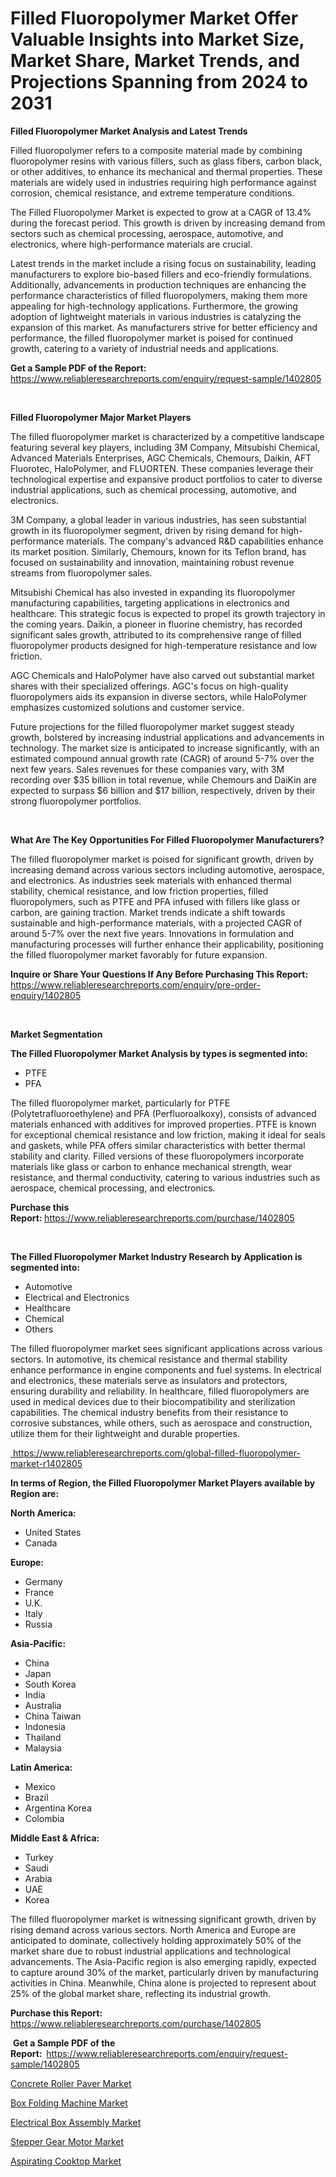 <p><h1>Filled Fluoropolymer Market Offer Valuable Insights into Market Size, Market Share, Market Trends, and Projections Spanning from 2024 to 2031</h1></p><p><strong>Filled Fluoropolymer Market Analysis and Latest Trends</strong></p>
<p><p>Filled fluoropolymer refers to a composite material made by combining fluoropolymer resins with various fillers, such as glass fibers, carbon black, or other additives, to enhance its mechanical and thermal properties. These materials are widely used in industries requiring high performance against corrosion, chemical resistance, and extreme temperature conditions.</p><p>The Filled Fluoropolymer Market is expected to grow at a CAGR of 13.4% during the forecast period. This growth is driven by increasing demand from sectors such as chemical processing, aerospace, automotive, and electronics, where high-performance materials are crucial. </p><p>Latest trends in the market include a rising focus on sustainability, leading manufacturers to explore bio-based fillers and eco-friendly formulations. Additionally, advancements in production techniques are enhancing the performance characteristics of filled fluoropolymers, making them more appealing for high-technology applications. Furthermore, the growing adoption of lightweight materials in various industries is catalyzing the expansion of this market. As manufacturers strive for better efficiency and performance, the filled fluoropolymer market is poised for continued growth, catering to a variety of industrial needs and applications.</p></p>
<p><strong>Get a Sample PDF of the Report:&nbsp;</strong> <a href="https://www.reliableresearchreports.com/enquiry/request-sample/1402805?utm_campaign=9&utm_medium=2&utm_source=Github&utm_content=ia&utm_term=23102024&utm_id=filled-fluoropolymer">https://www.reliableresearchreports.com/enquiry/request-sample/1402805</a></p>
<p>&nbsp;</p>
<p><strong>Filled Fluoropolymer Major Market Players</strong></p>
<p><p>The filled fluoropolymer market is characterized by a competitive landscape featuring several key players, including 3M Company, Mitsubishi Chemical, Advanced Materials Enterprises, AGC Chemicals, Chemours, Daikin, AFT Fluorotec, HaloPolymer, and FLUORTEN. These companies leverage their technological expertise and expansive product portfolios to cater to diverse industrial applications, such as chemical processing, automotive, and electronics.</p><p>3M Company, a global leader in various industries, has seen substantial growth in its fluoropolymer segment, driven by rising demand for high-performance materials. The company's advanced R&D capabilities enhance its market position. Similarly, Chemours, known for its Teflon brand, has focused on sustainability and innovation, maintaining robust revenue streams from fluoropolymer sales.</p><p>Mitsubishi Chemical has also invested in expanding its fluoropolymer manufacturing capabilities, targeting applications in electronics and healthcare. This strategic focus is expected to propel its growth trajectory in the coming years. Daikin, a pioneer in fluorine chemistry, has recorded significant sales growth, attributed to its comprehensive range of filled fluoropolymer products designed for high-temperature resistance and low friction.</p><p>AGC Chemicals and HaloPolymer have also carved out substantial market shares with their specialized offerings. AGC's focus on high-quality fluoropolymers aids its expansion in diverse sectors, while HaloPolymer emphasizes customized solutions and customer service.</p><p>Future projections for the filled fluoropolymer market suggest steady growth, bolstered by increasing industrial applications and advancements in technology. The market size is anticipated to increase significantly, with an estimated compound annual growth rate (CAGR) of around 5-7% over the next few years. Sales revenues for these companies vary, with 3M recording over $35 billion in total revenue, while Chemours and DaiKin are expected to surpass $6 billion and $17 billion, respectively, driven by their strong fluoropolymer portfolios.</p></p>
<p>&nbsp;</p>
<p><strong>What Are The Key Opportunities For Filled Fluoropolymer Manufacturers?</strong></p>
<p><p>The filled fluoropolymer market is poised for significant growth, driven by increasing demand across various sectors including automotive, aerospace, and electronics. As industries seek materials with enhanced thermal stability, chemical resistance, and low friction properties, filled fluoropolymers, such as PTFE and PFA infused with fillers like glass or carbon, are gaining traction. Market trends indicate a shift towards sustainable and high-performance materials, with a projected CAGR of around 5-7% over the next five years. Innovations in formulation and manufacturing processes will further enhance their applicability, positioning the filled fluoropolymer market favorably for future expansion.</p></p>
<p><strong>Inquire or Share Your Questions If Any Before Purchasing This Report:</strong> <a href="https://www.reliableresearchreports.com/enquiry/pre-order-enquiry/1402805?utm_campaign=9&utm_medium=2&utm_source=Github&utm_content=ia&utm_term=23102024&utm_id=filled-fluoropolymer">https://www.reliableresearchreports.com/enquiry/pre-order-enquiry/1402805</a></p>
<p>&nbsp;</p>
<p><strong>Market Segmentation</strong></p>
<p><strong>The Filled Fluoropolymer Market Analysis by types is segmented into:</strong></p>
<p><ul><li>PTFE</li><li>PFA</li></ul></p>
<p><p>The filled fluoropolymer market, particularly for PTFE (Polytetrafluoroethylene) and PFA (Perfluoroalkoxy), consists of advanced materials enhanced with additives for improved properties. PTFE is known for exceptional chemical resistance and low friction, making it ideal for seals and gaskets, while PFA offers similar characteristics with better thermal stability and clarity. Filled versions of these fluoropolymers incorporate materials like glass or carbon to enhance mechanical strength, wear resistance, and thermal conductivity, catering to various industries such as aerospace, chemical processing, and electronics.</p></p>
<p><strong>Purchase this Report:&nbsp;</strong><a href="https://www.reliableresearchreports.com/purchase/1402805?utm_campaign=9&utm_medium=2&utm_source=Github&utm_content=ia&utm_term=23102024&utm_id=filled-fluoropolymer">https://www.reliableresearchreports.com/purchase/1402805</a></p>
<p>&nbsp;</p>
<p><strong>The Filled Fluoropolymer Market Industry Research by Application is segmented into:</strong></p>
<p><ul><li>Automotive</li><li>Electrical and Electronics</li><li>Healthcare</li><li>Chemical</li><li>Others</li></ul></p>
<p><p>The filled fluoropolymer market sees significant applications across various sectors. In automotive, its chemical resistance and thermal stability enhance performance in engine components and fuel systems. In electrical and electronics, these materials serve as insulators and protectors, ensuring durability and reliability. In healthcare, filled fluoropolymers are used in medical devices due to their biocompatibility and sterilization capabilities. The chemical industry benefits from their resistance to corrosive substances, while others, such as aerospace and construction, utilize them for their lightweight and durable properties.</p></p>
<p><a href="https://www.reliableresearchreports.com/global-filled-fluoropolymer-market-r1402805?utm_campaign=9&utm_medium=2&utm_source=Github&utm_content=ia&utm_term=23102024&utm_id=filled-fluoropolymer">&nbsp;https://www.reliableresearchreports.com/global-filled-fluoropolymer-market-r1402805</a></p>
<p><strong>In terms of Region, the Filled Fluoropolymer Market Players available by Region are:</strong></p>
<p>
    <p> <strong> North America: </strong>
        <ul>
            <li>United States</li>
            <li>Canada</li>
        </ul>
        </p> 
    <p> <strong> Europe: </strong>
        <ul>
            <li>Germany</li>
            <li>France</li>
            <li>U.K.</li>
            <li>Italy</li>
            <li>Russia</li>
        </ul>
        </p> 
    <p> <strong> Asia-Pacific: </strong>
        <ul>
            <li>China</li>
            <li>Japan</li>
            <li>South Korea</li>
            <li>India</li>
            <li>Australia</li>
            <li>China Taiwan</li>
            <li>Indonesia</li>
            <li>Thailand</li>
            <li>Malaysia</li>
        </ul>
        </p> 
    <p> <strong> Latin America: </strong>
        <ul>
            <li>Mexico</li>
            <li>Brazil</li>
            <li>Argentina Korea</li>
            <li>Colombia</li>
        </ul>
        </p> 
    <p> <strong> Middle East & Africa: </strong>
        <ul>
            <li>Turkey</li>
            <li>Saudi</li>
            <li>Arabia</li>
            <li>UAE</li>
            <li>Korea</li>
        </ul>
    </p>
    </p>
<p><p>The filled fluoropolymer market is witnessing significant growth, driven by rising demand across various sectors. North America and Europe are anticipated to dominate, collectively holding approximately 50% of the market share due to robust industrial applications and technological advancements. The Asia-Pacific region is also emerging rapidly, expected to capture around 30% of the market, particularly driven by manufacturing activities in China. Meanwhile, China alone is projected to represent about 25% of the global market share, reflecting its industrial growth.</p></p>
<p><strong>Purchase this Report: </strong><a href="https://www.reliableresearchreports.com/purchase/1402805?utm_campaign=9&utm_medium=2&utm_source=Github&utm_content=ia&utm_term=23102024&utm_id=filled-fluoropolymer">https://www.reliableresearchreports.com/purchase/1402805</a></p>
<p>&nbsp;<strong>Get a Sample PDF of the Report:&nbsp;&nbsp;</strong><a href="https://www.reliableresearchreports.com/enquiry/request-sample/1402805?utm_campaign=9&utm_medium=2&utm_source=Github&utm_content=ia&utm_term=23102024&utm_id=filled-fluoropolymer">https://www.reliableresearchreports.com/enquiry/request-sample/1402805</a></p>
<p><strong></strong></p>
<p><p><a href="https://issuu.com/reportprime-2/docs/concrete-roller-paver-market-size-2_151f20f0962d52?utm_campaign=9&utm_medium=2&utm_source=Github&utm_content=ia&utm_term=23102024&utm_id=filled-fluoropolymer">Concrete Roller Paver Market</a></p><p><a href="https://github.com/Annahawkins697/Market-Research-Report-List-1/blob/main/box-folding-machine-market.md?utm_campaign=9&utm_medium=2&utm_source=Github&utm_content=ia&utm_term=23102024&utm_id=filled-fluoropolymer">Box Folding Machine Market</a></p><p><a href="https://issuu.com/reportprime-2/docs/electrical-box-assembly-market-size_67402fa4ddc79c?utm_campaign=9&utm_medium=2&utm_source=Github&utm_content=ia&utm_term=23102024&utm_id=filled-fluoropolymer">Electrical Box Assembly Market</a></p><p><a href="https://github.com/WashimHussain441/Market-Research-Report-List-1/blob/main/stepper-gear-motor-market.md?utm_campaign=9&utm_medium=2&utm_source=Github&utm_content=ia&utm_term=23102024&utm_id=filled-fluoropolymer">Stepper Gear Motor Market</a></p><p><a href="https://www.linkedin.com/pulse/aspirating-cooktop-market-size-status-forecast-2024-2031-trendzest-ntzqe?utm_campaign=9&utm_medium=2&utm_source=Github&utm_content=ia&utm_term=23102024&utm_id=filled-fluoropolymer">Aspirating Cooktop Market</a></p></p>